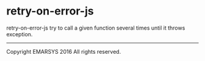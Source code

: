 # retry-on-error-js

retry-on-error-js try to call a given function several times until it throws exception.

----

Copyright EMARSYS 2016 All rights reserved.